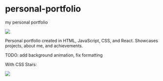 # personal-portfolio
my personal portfolio

![](https://github.com/lyokoth/personal-portfolio/blob/main/personal-portfolio/projects/portfolio.gif)


Personal portfolio created in HTML, JavaScript, CSS, and React. Showcases projects, about me, and achievements. 


TODO: add background animation, fix formatting


With CSS Stars: 

![]("")
